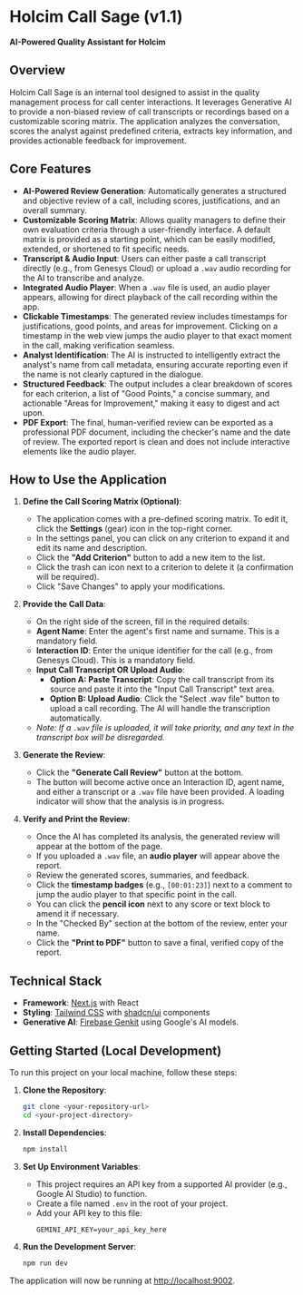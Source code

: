 # Holcim Call Sage (v1.1)

**AI-Powered Quality Assistant for Holcim**

## Overview

Holcim Call Sage is an internal tool designed to assist in the quality management process for call center interactions. It leverages Generative AI to provide a non-biased review of call transcripts or recordings based on a customizable scoring matrix. The application analyzes the conversation, scores the analyst against predefined criteria, extracts key information, and provides actionable feedback for improvement.

## Core Features

-   **AI-Powered Review Generation**: Automatically generates a structured and objective review of a call, including scores, justifications, and an overall summary.
-   **Customizable Scoring Matrix**: Allows quality managers to define their own evaluation criteria through a user-friendly interface. A default matrix is provided as a starting point, which can be easily modified, extended, or shortened to fit specific needs.
-   **Transcript & Audio Input**: Users can either paste a call transcript directly (e.g., from Genesys Cloud) or upload a `.wav` audio recording for the AI to transcribe and analyze.
-   **Integrated Audio Player**: When a `.wav` file is used, an audio player appears, allowing for direct playback of the call recording within the app.
-   **Clickable Timestamps**: The generated review includes timestamps for justifications, good points, and areas for improvement. Clicking on a timestamp in the web view jumps the audio player to that exact moment in the call, making verification seamless.
-   **Analyst Identification**: The AI is instructed to intelligently extract the analyst's name from call metadata, ensuring accurate reporting even if the name is not clearly captured in the dialogue.
-   **Structured Feedback**: The output includes a clear breakdown of scores for each criterion, a list of "Good Points," a concise summary, and actionable "Areas for Improvement," making it easy to digest and act upon.
-   **PDF Export**: The final, human-verified review can be exported as a professional PDF document, including the checker's name and the date of review. The exported report is clean and does not include interactive elements like the audio player.

## How to Use the Application

1.  **Define the Call Scoring Matrix (Optional)**:
    -   The application comes with a pre-defined scoring matrix. To edit it, click the **Settings** (gear) icon in the top-right corner.
    -   In the settings panel, you can click on any criterion to expand it and edit its name and description.
    -   Click the **"Add Criterion"** button to add a new item to the list.
    -   Click the trash can icon next to a criterion to delete it (a confirmation will be required).
    -   Click "Save Changes" to apply your modifications.

2.  **Provide the Call Data**:
    -   On the right side of the screen, fill in the required details:
    -   **Agent Name**: Enter the agent's first name and surname. This is a mandatory field.
    -   **Interaction ID**: Enter the unique identifier for the call (e.g., from Genesys Cloud). This is a mandatory field.
    -   **Input Call Transcript OR Upload Audio**:
        -   **Option A: Paste Transcript**: Copy the call transcript from its source and paste it into the "Input Call Transcript" text area.
        -   **Option B: Upload Audio**: Click the "Select .wav file" button to upload a call recording. The AI will handle the transcription automatically.
    -   *Note: If a `.wav` file is uploaded, it will take priority, and any text in the transcript box will be disregarded.*

3.  **Generate the Review**:
    -   Click the **"Generate Call Review"** button at the bottom.
    -   The button will become active once an Interaction ID, agent name, and either a transcript or a `.wav` file have been provided. A loading indicator will show that the analysis is in progress.

4.  **Verify and Print the Review**:
    -   Once the AI has completed its analysis, the generated review will appear at the bottom of the page.
    -   If you uploaded a `.wav` file, an **audio player** will appear above the report.
    -   Review the generated scores, summaries, and feedback.
    -   Click the **timestamp badges** (e.g., `[00:01:23]`) next to a comment to jump the audio player to that specific point in the call.
    -   You can click the **pencil icon** next to any score or text block to amend it if necessary.
    -   In the "Checked By" section at the bottom of the review, enter your name.
    -   Click the **"Print to PDF"** button to save a final, verified copy of the report.

## Technical Stack

-   **Framework**: [Next.js](https://nextjs.org/) with React
-   **Styling**: [Tailwind CSS](https://tailwindcss.com/) with [shadcn/ui](https://ui.shadcn.com/) components
-   **Generative AI**: [Firebase Genkit](https://firebase.google.com/docs/genkit) using Google's AI models.

## Getting Started (Local Development)

To run this project on your local machine, follow these steps:

1.  **Clone the Repository**:
    ```bash
    git clone <your-repository-url>
    cd <your-project-directory>
    ```

2.  **Install Dependencies**:
    ```bash
    npm install
    ```

3.  **Set Up Environment Variables**:
    -   This project requires an API key from a supported AI provider (e.g., Google AI Studio) to function.
    -   Create a file named `.env` in the root of your project.
    -   Add your API key to this file:
        ```
        GEMINI_API_KEY=your_api_key_here
        ```

4.  **Run the Development Server**:
    ```bash
    npm run dev
    ```

The application will now be running at [http://localhost:9002](http://localhost:9002).

